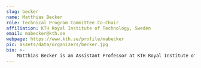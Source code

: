 ```yaml
---
slug: becker
name: Matthias Becker
role: Technical Program Committee Co-Chair
affiliation: KTH Royal Institute of Technology, Sweden
email: mabecker@kth.se
webpage: https://www.kth.se/profile/mabecker
pic: assets/data/organizers/becker.jpg
bio: >-
    Matthias Becker is an Assistant Professor at KTH Royal Institute of Technology (Sweden). He received his B.Eng. degree in Mechatronics/Automation Systems from the University of Applied Sciences Esslingen, Germany in 2011. In the year 2013, he got his M.Sc. degree in Computer Science specializing in embedded computing from the University of Applied Sciences Munich, Germany. He received his Licentiate and PhD degree in Computer Science and Engineering from Mälardalen University in 2015 and 2017 respectively. Matthias has been a visiting researcher at CISTER - Research Centre in Real-Time and Embedded Computing Systems in Porto, Portugal for two months in 2015 and for three months in 2016. His research focus is on the design and analysis of real-time embedded systems with a focus on multi- and many-core platforms. His research addresses end-to-end timing analysis of task chains, schedulability analysis, software design for predictability but also the design and analysis of the Network-on-Chip interconnect used in these hardware platforms. 
---
```

